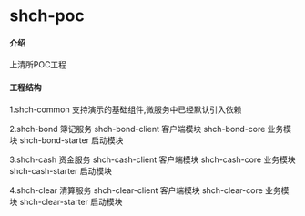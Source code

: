 # shch-poc

#### 介绍
上清所POC工程

#### 工程结构
1.shch-common   支持演示的基础组件,微服务中已经默认引入依赖

2.shch-bond 簿记服务
    shch-bond-client     客户端模块
    shch-bond-core       业务模块
    shch-bond-starter    启动模块
    
3.shch-cash 资金服务
    shch-cash-client   客户端模块
    shch-cash-core     业务模块
    shch-cash-starter  启动模块
    
4.shch-clear  清算服务
    shch-clear-client     客户端模块
    shch-clear-core       业务模块
    shch-clear-starter    启动模块
 
